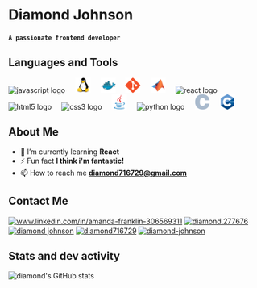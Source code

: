 # Diamond Johnson

**`A passionate frontend developer`**



## Languages and Tools

<div align="left">
  <img src="https://cdn.jsdelivr.net/gh/devicons/devicon/icons/javascript/javascript-original.svg" height="30" alt="javascript logo"  />
  <img width="12" />
  <img src="https://github.com/devicons/devicon/blob/v2.17.0/icons/linux/linux-original.svg" height="30" alt="typescript logo"  />
  <img width="12" />
  <img src="https://github.com/devicons/devicon/blob/v2.17.0/icons/docker/docker-original.svg" height="30" alt="c logo"  />
  <img width="12" />
  <img src="https://github.com/devicons/devicon/blob/v2.17.0/icons/git/git-original.svg" height="30" alt="c logo"  />
  <img width="12" />
  <img src="https://github.com/devicons/devicon/blob/v2.17.0/icons/matlab/matlab-original.svg" height="30" alt="c logo"  />
  <img width="12" />
  <img src="https://cdn.jsdelivr.net/gh/devicons/devicon/icons/react/react-original.svg" height="30" alt="react logo"  />
  <img width="12" />
  <img src="https://cdn.jsdelivr.net/gh/devicons/devicon/icons/html5/html5-original.svg" height="30" alt="html5 logo"  />
  <img width="12" />
  <img src="https://cdn.jsdelivr.net/gh/devicons/devicon/icons/css3/css3-original.svg" height="30" alt="css3 logo"  />
  <img width="12" />
  <img src="https://github.com/devicons/devicon/blob/v2.17.0/icons/java/java-original.svg" height="30" alt="css3 logo"  />
  <img width="12" />
  <img src="https://cdn.jsdelivr.net/gh/devicons/devicon/icons/python/python-original.svg" height="30" alt="python logo"  />
  <img width="12" />
  <img src="https://github.com/devicons/devicon/blob/v2.17.0/icons/c/c-original.svg" height="30" alt="c logo"  />
  <img width="12" />
  <img src="https://github.com/devicons/devicon/blob/v2.17.0/icons/cplusplus/cplusplus-original.svg" height="30" alt="csharp logo"  />
</div>


###

## About Me
- 🌱 I’m currently learning **React**
- ⚡ Fun fact **I think i'm fantastic!**
- 📫 How to reach me **diamond716729@gmail.com**

## Contact Me

<p align="left">
<a href="https://linkedin.com/in/www.linkedin.com/in/amanda-franklin-306569311" target="blank"><img align="center" src="https://raw.githubusercontent.com/rahuldkjain/github-profile-readme-generator/master/src/images/icons/Social/linked-in-alt.svg" alt="www.linkedin.com/in/amanda-franklin-306569311" height="30" width="40" /></a>
<a href="https://fb.com/diamond.277676" target="blank"><img align="center" src="https://raw.githubusercontent.com/rahuldkjain/github-profile-readme-generator/master/src/images/icons/Social/facebook.svg" alt="diamond.277676" height="30" width="40" /></a>
<a href="https://dribbble.com/diamond johnson" target="blank"><img align="center" src="https://raw.githubusercontent.com/rahuldkjain/github-profile-readme-generator/master/src/images/icons/Social/dribbble.svg" alt="diamond johnson" height="30" width="40" /></a>
<a href="https://www.hackerrank.com/diamond716729" target="blank"><img align="center" src="https://raw.githubusercontent.com/rahuldkjain/github-profile-readme-generator/master/src/images/icons/Social/hackerrank.svg" alt="diamond716729" height="30" width="40" /></a>
<a href="https://www.leetcode.com/diamond-johnson" target="blank"><img align="center" src="https://raw.githubusercontent.com/rahuldkjain/github-profile-readme-generator/master/src/images/icons/Social/leet-code.svg" alt="diamond-johnson" height="30" width="40" /></a>
</p>

## Stats and dev activity
![diamond's GitHub stats](https://github-readme-stats.vercel.app/api?username=diamond-johnson&show_icons=true&theme=radical)

